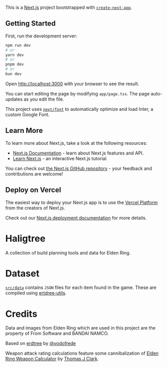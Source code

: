 This is a [Next.js](https://nextjs.org/) project bootstrapped with [`create-next-app`](https://github.com/vercel/next.js/tree/canary/packages/create-next-app).

## Getting Started

First, run the development server:

```bash
npm run dev
# or
yarn dev
# or
pnpm dev
# or
bun dev
```

Open [http://localhost:3000](http://localhost:3000) with your browser to see the result.

You can start editing the page by modifying `app/page.tsx`. The page auto-updates as you edit the file.

This project uses [`next/font`](https://nextjs.org/docs/basic-features/font-optimization) to automatically optimize and load Inter, a custom Google Font.

## Learn More

To learn more about Next.js, take a look at the following resources:

-   [Next.js Documentation](https://nextjs.org/docs) - learn about Next.js features and API.
-   [Learn Next.js](https://nextjs.org/learn) - an interactive Next.js tutorial.

You can check out [the Next.js GitHub repository](https://github.com/vercel/next.js/) - your feedback and contributions are welcome!

## Deploy on Vercel

The easiest way to deploy your Next.js app is to use the [Vercel Platform](https://vercel.com/new?utm_medium=default-template&filter=next.js&utm_source=create-next-app&utm_campaign=create-next-app-readme) from the creators of Next.js.

Check out our [Next.js deployment documentation](https://nextjs.org/docs/deployment) for more details.

# Haligtree

A collection of build planning tools and data for Elden Ring.

# Dataset

[`src/data`](src/data) contains `JSON` files for each item found in the game. These are compiled using [ertdree-utils](https://github.com/Camburgaler/erdtree-utils).

# Credits

Data and images from Elden Ring which are used in this project are the property of From Software and BANDAI NAMCO.

Based on [erdtree](https://github.com/vodofrede/erdtree) by [@vodofrede](https://github.com/vodofrede)

Weapon attack rating calculations feature some cannibalization of [Elden Ring Weapon Calculator](https://github.com/ThomasJClark/elden-ring-weapon-calculator) by [Thomas J Clark](https://github.com/ThomasJClark).
